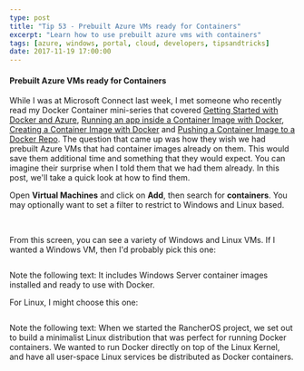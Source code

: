 ```yaml
---
type: post
title: "Tip 53 - Prebuilt Azure VMs ready for Containers"
excerpt: "Learn how to use prebuilt azure vms with containers"
tags: [azure, windows, portal, cloud, developers, tipsandtricks]
date: 2017-11-19 17:00:00
---
```



#### Prebuilt Azure VMs ready for Containers

While I was at Microsoft Connect last week, I met someone who recently read my Docker Container mini-series that covered [Getting Started with Docker and Azure](https://microsoft.github.io/AzureTipsAndTricks/blog/tip45.html), [Running an app inside a Container Image with Docker](https://microsoft.github.io/AzureTipsAndTricks/blog/tip46.html), [Creating a Container Image with Docker](https://microsoft.github.io/AzureTipsAndTricks/blog/tip47.html) and [Pushing a Container Image to a Docker Repo](https://microsoft.github.io/AzureTipsAndTricks/blog/tip48.html). The question that came up was how they wish we had prebuilt Azure VMs that had container images already on them. This would save them additional time and something that they would expect. You can imagine their surprise when I told them that we had them already. In this post, we'll take a quick look at how to find them. 

Open **Virtual Machines** and click on **Add**, then search for **containers**. You may optionally want to set a filter to restrict to Windows and Linux based. 

<img :src="$withBase('/files/vmcontainer2.png')">

<img :src="$withBase('/files/vmcontainer1.png')">

From this screen, you can see a variety of Windows and Linux VMs. If I wanted a Windows VM, then I'd probably pick this one: 

<img :src="$withBase('/files/vmcontainer3.png')">

Note the following text: It includes Windows Server container images installed and ready to use with Docker.

For Linux, I might choose this one:

<img :src="$withBase('/files/vmcontainer4.png')">

Note the following text: When we started the RancherOS project, we set out to build a minimalist Linux distribution that was perfect for running Docker containers. We wanted to run Docker directly on top of the Linux Kernel, and have all user-space Linux services be distributed as Docker containers.
